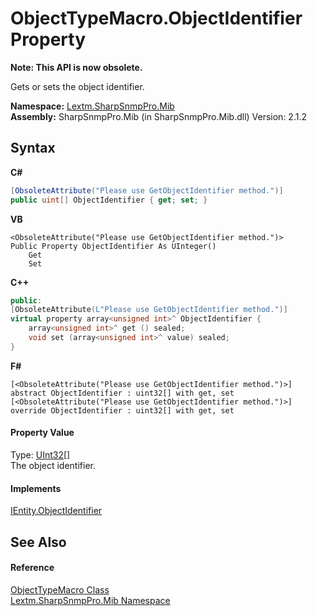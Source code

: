 # ObjectTypeMacro.ObjectIdentifier Property 
 

**Note: This API is now obsolete.**

Gets or sets the object identifier.

**Namespace:**&nbsp;<a href="N_Lextm_SharpSnmpPro_Mib">Lextm.SharpSnmpPro.Mib</a><br />**Assembly:**&nbsp;SharpSnmpPro.Mib (in SharpSnmpPro.Mib.dll) Version: 2.1.2

## Syntax

**C#**<br />
``` C#
[ObsoleteAttribute("Please use GetObjectIdentifier method.")]
public uint[] ObjectIdentifier { get; set; }
```

**VB**<br />
``` VB
<ObsoleteAttribute("Please use GetObjectIdentifier method.")>
Public Property ObjectIdentifier As UInteger()
	Get
	Set
```

**C++**<br />
``` C++
public:
[ObsoleteAttribute(L"Please use GetObjectIdentifier method.")]
virtual property array<unsigned int>^ ObjectIdentifier {
	array<unsigned int>^ get () sealed;
	void set (array<unsigned int>^ value) sealed;
}
```

**F#**<br />
``` F#
[<ObsoleteAttribute("Please use GetObjectIdentifier method.")>]
abstract ObjectIdentifier : uint32[] with get, set
[<ObsoleteAttribute("Please use GetObjectIdentifier method.")>]
override ObjectIdentifier : uint32[] with get, set
```


#### Property Value
Type: <a href="https://docs.microsoft.com/dotnet/api/system.uint32" target="_blank" rel="noopener noreferrer">UInt32</a>[]<br />The object identifier.

#### Implements
<a href="P_Lextm_SharpSnmpPro_Mib_IEntity_ObjectIdentifier">IEntity.ObjectIdentifier</a><br />

## See Also


#### Reference
<a href="T_Lextm_SharpSnmpPro_Mib_ObjectTypeMacro">ObjectTypeMacro Class</a><br /><a href="N_Lextm_SharpSnmpPro_Mib">Lextm.SharpSnmpPro.Mib Namespace</a><br />